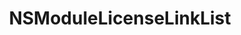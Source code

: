 ﻿---
uid: crmscript_ref_NSModuleLicenseLinkList
title: NSModuleLicenseLinkList
intellisense: Void.NSModuleLicenseLinkList
keywords: NSModuleLicenseLinkList
so.topic: reference
---
